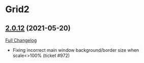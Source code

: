 # Grid2

## [2.0.12](https://github.com/michaelnpsp/Grid2/tree/2.0.12) (2021-05-20)
[Full Changelog](https://github.com/michaelnpsp/Grid2/compare/2.0.11...2.0.12) 

- Fixing incorrect main window background/border size when scale<>100% (ticket #972)  
